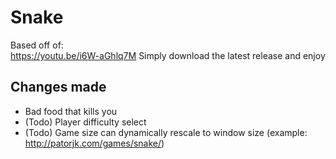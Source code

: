 # Snake
Based off of:<br/>
https://youtu.be/i6W-aGhlq7M
Simply download the latest release and enjoy
## Changes made
+ Bad food that kills you
+ (Todo) Player difficulty select
+ (Todo) Game size can dynamically rescale to window size (example: http://patorjk.com/games/snake/)
